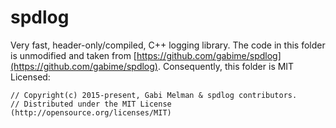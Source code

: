 # spdlog

Very fast, header-only/compiled, C++ logging library. The code in this folder is unmodified and taken from [https://github.com/gabime/spdlog](https://github.com/gabime/spdlog). Consequently, this folder is MIT Licensed: 

```
// Copyright(c) 2015-present, Gabi Melman & spdlog contributors.
// Distributed under the MIT License (http://opensource.org/licenses/MIT)
```
